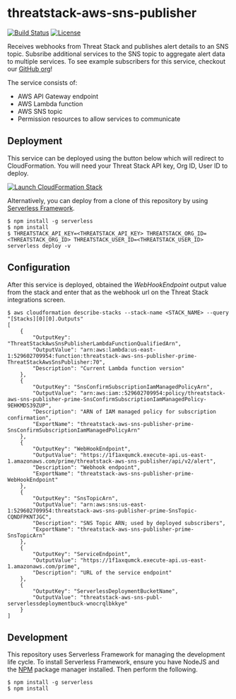 # threatstack-aws-sns-publisher

[![Build Status](https://travis-ci.org/ServerlessOpsIO/threatstack-aws-sns-publisher.svg?branch=master)](https://travis-ci.org/ServerlessOpsIO/threatstack-aws-sns-publisher) [![License](https://img.shields.io/badge/License-BSD%202--Clause-orange.svg)](https://opensource.org/licenses/BSD-2-Clause)

Receives webhooks from Threat Stack and publishes alert details to an SNS topic.  Subsribe additional services to the SNS topic to aggregate alert data to multiple services.  To see example subscribers for this service, checkout our [GitHub org](https://github.com/ServerlessOpsIO?q=threatstack-)!

The service consists of:

* AWS API Gateway endpoint
* AWS Lambda function
* AWS SNS topic
* Permission resources to allow services to communicate

## Deployment
This service can be deployed using the button below which will redirect to CloudFormation.  You will need your Threat Stack API key, Org ID, User ID to deploy.

[![Launch CloudFormation Stack](https://s3.amazonaws.com/cloudformation-examples/cloudformation-launch-stack.png)](http://serverlessops-opensource-deploy-dev.s3-website-us-east-1.amazonaws.com/threatstack-aws-sns-publisher/CFN-DEPLOY-LATEST)

Alternatively, you can deploy from a clone of this repository by using [Serverless Framework](https://serverless.com/).

```
$ npm install -g serverless
$ npm install
$ THREATSTACK_API_KEY=<THREATSTACK_API_KEY> THREATSTACK_ORG_ID=<THREATSTACK_ORG_ID> THREATSTACK_USER_ID=<THREATSTACK_USER_ID> serverless deploy -v
```

## Configuration
After this service is deployed, obtained the _WebHookEndpoint_ output value from the stack and enter that as the webhook url on the Threat Stack integrations screen.

```
$ aws cloudformation describe-stacks --stack-name <STACK_NAME> --query "[Stacks][0][0].Outputs"
[
    {
        "OutputKey": "ThreatStackAwsSnsPublisherLambdaFunctionQualifiedArn",
        "OutputValue": "arn:aws:lambda:us-east-1:529602709954:function:threatstack-aws-sns-publisher-prime-ThreatStackAwsSnsPublisher:70",
        "Description": "Current Lambda function version"
    },
    {
        "OutputKey": "SnsConfirmSubscriptionIamManagedPolicyArn",
        "OutputValue": "arn:aws:iam::529602709954:policy/threatstack-aws-sns-publisher-prime-SnsConfirmSubscriptionIamManagedPolicy-9EHKMD539ZUP",
        "Description": "ARN of IAM managed policy for subscription confirmation",
        "ExportName": "threatstack-aws-sns-publisher-prime-SnsConfirmSubscriptionIamManagedPolicyArn"
    },
    {
        "OutputKey": "WebHookEndpoint",
        "OutputValue": "https://1f1axqumck.execute-api.us-east-1.amazonaws.com/prime/threatstack-aws-sns-publisher/api/v2/alert",
        "Description": "Webhook endpoint",
        "ExportName": "threatstack-aws-sns-publisher-prime-WebHookEndpoint"
    },
    {
        "OutputKey": "SnsTopicArn",
        "OutputValue": "arn:aws:sns:us-east-1:529602709954:threatstack-aws-sns-publisher-prime-SnsTopic-CQNDFPKNTJGC",
        "Description": "SNS Topic ARN; used by deployed subscribers",
        "ExportName": "threatstack-aws-sns-publisher-prime-SnsTopicArn"
    },
    {
        "OutputKey": "ServiceEndpoint",
        "OutputValue": "https://1f1axqumck.execute-api.us-east-1.amazonaws.com/prime",
        "Description": "URL of the service endpoint"
    },
    {
        "OutputKey": "ServerlessDeploymentBucketName",
        "OutputValue": "threatstack-aws-sns-publ-serverlessdeploymentbuck-wnocrqlbkkye"
    }
]
```

## Development
This repository uses Serverless Framework for managing the development life cycle.  To install Serverless Framework, ensure you have NodeJS and the [NPM](https://www.npmjs.com/get-npm) package manager installed.  Then perform the following.

```
$ npm install -g serverless
$ npm install
```

